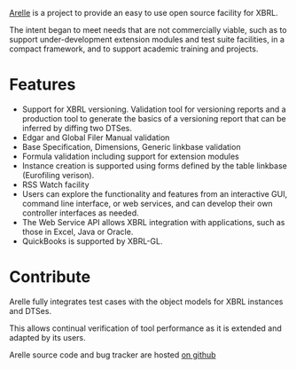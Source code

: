[Arelle](http://arelle.org/) is a project to provide an easy to use open source facility for XBRL.

The intent began to meet needs that are not commercially viable, such as to
support under-development extension modules and test suite facilities, in a
compact framework, and to support academic training and projects.

Features
========
* Support for XBRL versioning. 
Validation tool for versioning reports and a production tool to generate the basics of a 
versioning report that can be inferred by diffing two DTSes. 
* Edgar and Global Filer Manual validation 
* Base Specification, Dimensions, Generic linkbase validation 
* Formula validation including support for extension modules
* Instance creation is supported using forms defined by the table linkbase (Eurofiling verison). 
* RSS Watch facility 
* Users can explore the functionality and features from an interactive GUI, command line interface, or web services, and can develop their own controller interfaces as needed.
* The Web Service API allows XBRL integration with applications, such as those in Excel, Java or Oracle.
* QuickBooks is supported by XBRL-GL.

Contribute
==========
Arelle fully integrates test cases with the object models for XBRL instances and 
DTSes. 

This allows continual verification of tool performance as it is extended and 
adapted by its users. 

Arelle source code and bug tracker are hosted [on github](https://github.com/Arelle/Arelle) 
